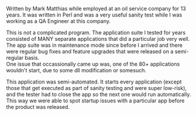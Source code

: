 Written by Mark Matthias while employed at an oil service company
for 13 years.  It was written in Perl and was a very useful sanity
test while I was working as a QA Engineer at this company.

This is not a complicated program.  The application suite 
I tested for years consisted of MANY separate 
applications that did a particular job very well.  
The app suite was in maintenance mode since before I 
arrived and there were regular bug fixes and feature 
upgrades that were released on a semi-regular basis.  
One issue that occassionally came up was, one of the 80+ 
applications wouldn't start, due to some dll modification 
or somesuch.

This application was semi-automated.  It starts every application 
(except those that get executed as part of sanity testing and 
were super low-risk), and the tester had to close the app so the
next one would run automatically.  This way we were able to spot
startup issues with a particular app before the product was released.
